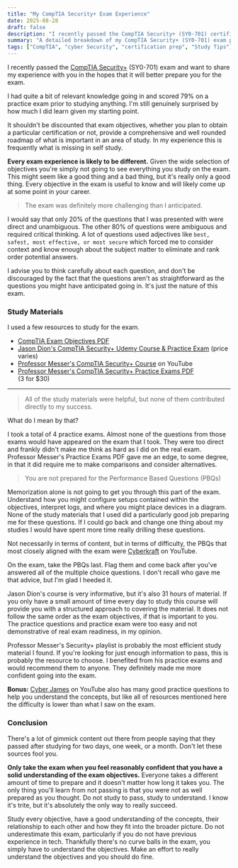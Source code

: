 ```yaml
---
title: "My CompTIA Security+ Exam Experience"
date: 2025-08-28
draft: false
description: "I recently passed the CompTIA Security+ (SY0-701) certification exam and wrote this guide to share my experience. Learn what study materials I used, how I handled performance-based questions (PBQs), and what I wish I had done differently to better prepare. This honest, practical guide is for anyone serious about passing Security+ the right way."
summary: "A detailed breakdown of my CompTIA Security+ (SY0-701) exam prep, strategy, and lessons learned."
tags: ["CompTIA", "cyber Security", "certification prep", "Study Tips"]
---
```

I recently passed the [CompTIA Security+](https://www.comptia.org/en-us/certifications/security/) (SY0-701) exam and want to share my experience with you in the hopes that it will better prepare you for the exam.

I had quite a bit of relevant knowledge going in and scored 79% on a practice exam prior to studying anything. I'm still genuinely surprised by how much I did learn given my starting point. 

It shouldn't be discounted that exam objectives, whether you plan to obtain a particular certification or not, provide a comprehensive and well rounded roadmap of what is important in an area of study. In my experience this is frequently what is missing in self study. 

**Every exam experience is likely to be different.** Given the wide selection of objectives you're simply not going to see everything you study on the exam. This might seem like a good thing and a bad thing, but it's really only a good thing. Every objective in the exam is useful to know and will likely come up at some point in your career. 

>The exam was definitely more challenging than I anticipated.  

I would say that only 20% of the questions that I was presented with were direct and unambiguous. The other 80% of questions were ambiguous and required critical thinking. A lot of questions used adjectives like `best, safest, most effective, or most secure` which forced me to consider context and know enough about the subject matter to eliminate and rank order potential answers.

I advise you to think carefully about each question, and don't be discouraged by the fact that the questions aren't as straightforward as the questions you might have anticipated going in. It's just the nature of this exam.

### Study Materials

I used a few resources to study for the exam.

- [CompTIA Exam Objectives PDF](https://www.comptia.org/en-us/certifications/security/)
- [Jason Dion's CompTIA Security+ Udemy Course & Practice Exam](https://www.udemy.com/course/securityplus/?couponCode=KEEPLEARNING) (price varies)
- [Professor Messer's CompTIA Security+ Course](https://www.youtube.com/playlist?list=PLG49S3nxzAnl4QDVqK-hOnoqcSKEIDDuv) on YouTube
- [Professor Messer's CompTIA Security+ Practice Exams PDF](https://www.professormesser.com/amember/signup/sy0701pe) <br/>(3 for $30)

---

>All of the study materials were helpful, but none of them contributed directly to my success.

What do I mean by that? 

I took a total of 4 practice exams. Almost none of the questions from those exams would have appeared on the exam that I took. They were too direct and frankly didn't make me think as hard as I did on the real exam. Professor Messer's Practice Exams PDF gave me an edge, to some degree, in that it did require me to make comparisons and consider alternatives.

>You are not prepared for the Performance Based Questions (PBQs)

 Memorization alone is not going to get you through this part of the exam. Understand how you might configure setups contained within the objectives, interpret logs, and where you might place devices in a diagram. None of the study materials that I used did a particularly good job preparing me for these questions. If I could go back and change one thing about my studies I would have spent more time really drilling these questions.

Not necessarily in terms of content, but in terms of difficulty, the PBQs that most closely aligned with the exam were [Cyberkraft](https://www.youtube.com/@cyberkraft1) on YouTube. 

On the exam, take the PBQs last. Flag them and come back after you've answered all of the multiple choice questions. I don't recall who gave me that advice, but I'm glad I heeded it. 

Jason Dion's course is very informative, but it's also 31 hours of material. If you only have a small amount of time every day to study this course will provide you with a structured approach to covering the material. It does not follow the same order as the exam objectives, if that is important to you. The practice questions and practice exam were too easy and not demonstrative of real exam readiness, in my opinion. 

Professor Messer's Security+ playlist is probably the most efficient study material I found. If you're looking for just enough information to pass, this is probably the resource to choose. I benefited from his practice exams and would recommend them to anyone. They definitely made me more confident going into the exam. 

**Bonus:** [Cyber James](https://www.youtube.com/watch?v=BrvCG1P8AMw&list=PLIsEyzUoUVmBJk0ZqxExnII_3Ac38Coet) on YouTube also has many good practice questions to help you understand the concepts, but like all of resources mentioned here the difficulty is lower than what I saw on the exam. 

### Conclusion

There's a lot of gimmick content out there from people saying that they passed after studying for two days, one week, or a month. Don't let these sources fool you. 

**Only take the exam when you feel reasonably confident that you have a solid understanding of the exam objectives.** Everyone takes a different amount of time to prepare and it doesn't matter how long it takes you. The only thing you'll learn from not passing is that you were not as well prepared as you thought. Do not study to pass, study to understand. I know it's trite, but it's absolutely the only way to really succeed. 

Study every objective, have a good understanding of the concepts, their relationship to each other and how they fit into the broader picture. Do not underestimate this exam, particularly if you do not have previous experience in tech. Thankfully there's no curve balls in the exam, you simply have to understand the objectives. Make an effort to really understand the objectives and you should do fine.  